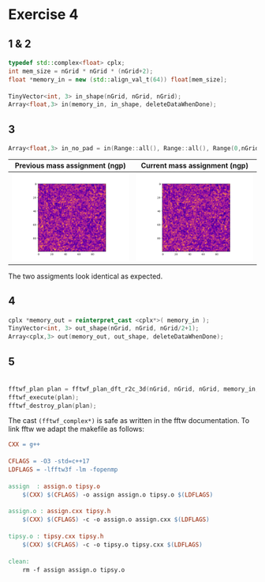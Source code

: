 # Exercise 4

## 1 & 2

```cpp
typedef std::complex<float> cplx;
int mem_size = nGrid * nGrid * (nGrid+2);
float *memory_in = new (std::align_val_t(64)) float[mem_size];

TinyVector<int, 3> in_shape(nGrid, nGrid, nGrid);
Array<float,3> in(memory_in, in_shape, deleteDataWhenDone);

```

## 3
    
```cpp
Array<float,3> in_no_pad = in(Range::all(), Range::all(), Range(0,nGrid));
```

Previous mass assignment (ngp)   | Current mass assignment (ngp)
:-------------------------:|:-------------------------:
![](../exercise03/mass_assignment/tsc.png)  |  ![](mass_assignment/tsc.png)

The two assigments look identical as expected.

## 4

```cpp
cplx *memory_out = reinterpret_cast <cplx*>( memory_in );
TinyVector<int, 3> out_shape(nGrid, nGrid, nGrid/2+1);
Array<cplx,3> out(memory_out, out_shape, deleteDataWhenDone);
```

## 5

```cpp

fftwf_plan plan = fftwf_plan_dft_r2c_3d(nGrid, nGrid, nGrid, memory_in, (fftwf_complex*) memory_out, FFTW_ESTIMATE);
fftwf_execute(plan);
fftwf_destroy_plan(plan);

```

The cast ``(fftwf_complex*)`` is safe as written in the fftw documentation. To link fftw we adapt the makefile as follows:

```makefile	
CXX	= g++

CFLAGS = -O3 -std=c++17
LDFLAGS = -lfftw3f -lm -fopenmp

assign	: assign.o tipsy.o
	$(CXX) $(CFLAGS) -o assign assign.o tipsy.o $(LDFLAGS)

assign.o : assign.cxx tipsy.h
	$(CXX) $(CFLAGS) -c -o assign.o assign.cxx $(LDFLAGS)

tipsy.o : tipsy.cxx tipsy.h	
	$(CXX) $(CFLAGS) -c -o tipsy.o tipsy.cxx $(LDFLAGS)

clean:
	rm -f assign assign.o tipsy.o
```

